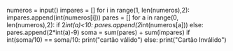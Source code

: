 numeros = input()
impares = []
for i in range(1, len(numeros),2):
  impares.append(int(numeros[i]))
pares = []
for a in range(0, len(numeros),2):
  if 2*int(a)<10:
    pares.append(2*int(numeros[a]))
  else:
    pares.append(2*int(a)-9)
soma = sum(pares) + sum(impares)
if int(soma/10) == soma/10:
  print("cartão válido")
else:
  print("Cartão Inválido")

